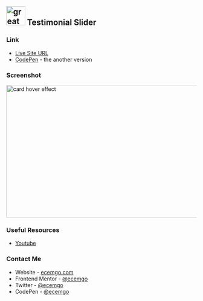 ## <img src="https://user-images.githubusercontent.com/13468728/233831804-0f5c7ee5-d654-4c13-9c77-a5bd6dc4fe74.jpg" title="great tricks" alt="great tricks" width="50" height="50"/> Testimonial Slider

### Link

- [Live Site URL](https://testimonial-slider-v1.netlify.app/)
- [CodePen](https://codepen.io/ecemgo/pen/WNappPz) - the another version

### Screenshot

<div align="left">
<img src="https://user-images.githubusercontent.com/13468728/234039133-f2413eb7-adb6-44b7-a1e0-9b20dee130a3.jpeg" title="card hover effect" alt="card hover effect" width="600" height="350"/>
</div>

### Useful Resources

- [Youtube](https://www.youtube.com/watch?v=fzgLWi40-2g&t=1s)

### Contact Me

- Website - [ecemgo.com](https://www.ecemgo.com/)
- Frontend Mentor - [@ecemgo](https://www.frontendmentor.io/profile/ecemgo)
- Twitter - [@ecemgo](https://twitter.com/ecemgo)
- CodePen - [@ecemgo](https://codepen.io/ecemgo)
